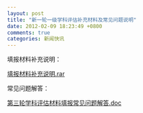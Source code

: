 ```yaml
---
layout: post
title: "新一轮一级学科评估补充材料及常见问题说明"
date: 2012-02-09 18:23:49 +0800
comments: true
categories: 新闻快讯
---
```


填报材料补充说明：

[填报材料补充说明.rar](../../downloads/201229171010194.rar)

常见问题解答：

[第三轮学科评估材料填报常见问题解答.doc](../../downloads/201229171042238.doc)


